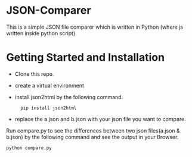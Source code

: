 # JSON-Comparer

This is a simple JSON file comparer which is written in Python (where js written inside python script). 

# Getting Started and Installation

* Clone this repo.
* create a virtual environment
* install json2html by the following command.
	
	    pip install json2html
* replace the a.json and b.json with your json file you want to compare.

 Run compare.py to see the differences between two json files(a.json & b.json) by the following command and see the output in your Browser.

    python compare.py
